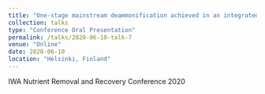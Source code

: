 ```yaml
---
title: "One-stage mainstream deammonification achieved in an integrated fixed-film activated sludge system: experience to overcome NOB adaptation"
collection: talks
type: "Conference Oral Presentation"
permalink: /talks/2020-06-10-talk-7
venue: "Online"
date: 2020-06-10
location: "Helsinki, Finland"
---
```


IWA Nutrient Removal and Recovery Conference 2020



